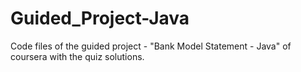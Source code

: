 # Guided_Project-Java
Code files of the guided project - "Bank Model Statement - Java" of coursera with the quiz solutions.
